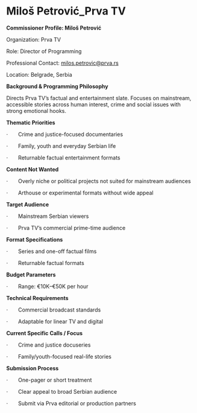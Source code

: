 # Miloš Petrović_Prva TV

**Commissioner Profile: Miloš Petrović**

Organization: Prva TV

Role: Director of Programming

Professional Contact: milos.petrovic@prva.rs

Location: Belgrade, Serbia

**Background & Programming Philosophy**

Directs Prva TV’s factual and entertainment slate. Focuses on mainstream, accessible stories across human interest, crime and social issues with strong emotional hooks.

**Thematic Priorities**

·       Crime and justice-focused documentaries

·       Family, youth and everyday Serbian life

·       Returnable factual entertainment formats

**Content Not Wanted**

·       Overly niche or political projects not suited for mainstream audiences

·       Arthouse or experimental formats without wide appeal

**Target Audience**

·       Mainstream Serbian viewers

·       Prva TV’s commercial prime-time audience

**Format Specifications**

·       Series and one-off factual films

·       Returnable factual formats

**Budget Parameters**

·       Range: €10K–€50K per hour

**Technical Requirements**

·       Commercial broadcast standards

·       Adaptable for linear TV and digital

**Current Specific Calls / Focus**

·       Crime and justice docuseries

·       Family/youth-focused real-life stories

**Submission Process**

·       One-pager or short treatment

·       Clear appeal to broad Serbian audience

·       Submit via Prva editorial or production partners